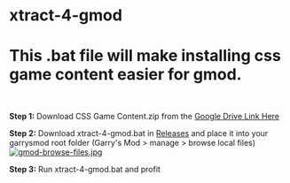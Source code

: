 # xtract-4-gmod

<h1>This .bat file will make installing css game content easier for gmod.</h1>

<br>

<b>Step 1:</b> Download CSS Game Content.zip from the <a href="https://drive.google.com/drive/folders/1mTE2HGadV8S85HE7ZloJfwNYKgVSt9O5">Google Drive Link Here</a>

<b>Step 2:</b> Download xtract-4-gmod.bat in <a href="https://github.com/Milmac/xtract-4-gmod/releases/tag/0.1.0">Releases</a> and place it into your garrysmod root folder 
(Garry's Mod > manage > browse local files) 
<br>
[![gmod-browse-files.jpg](https://i.postimg.cc/hPdtL398/gmod-browse-files.jpg)](https://postimg.cc/7fq4D9tb)

<b>Step 3:</b> Run xtract-4-gmod.bat and profit
